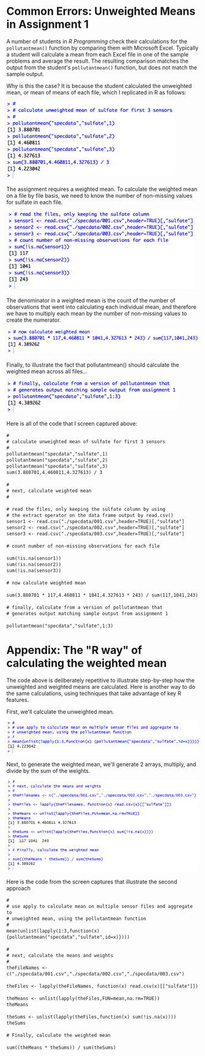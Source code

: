 # Common Errors: Unweighted Means in Assignment 1

A number of students in *R Programming* check their calculations for the `pollutantmean()` function by comparing them with Microsoft Excel. Typically a student will calculate a mean from each Excel file in one of the sample problems and average the result. The resulting comparison matches the output from the student's `pollutantmean()` function, but does not match the sample output.

Why is this the case? It is because the student calculated the unweighted mean, or mean of means of each file, which I replicated in R as follows:

<img src="./images/rprog-weightedMean01.png">

The assignment requires a weighted mean. To calculate the weighted mean on a file by file basis, we need to know the number of non-missing values for sulfate in each file.

<img src="./images/rprog-weightedMean02.png">


The denominator in a weighted mean is the count of the number of observations that went into calculating each individual mean, and therefore we have to multiply each mean by the number of non-missing values to create the numerator.

<img src="./images/rprog-weightedMean03.png">


Finally, to illustrate the fact that pollutantmean() should calculate the weighted mean across all files...

<img src="./images/rprog-weightedMean04.png">

Here is all of the code that I screen captured above:

    #
    # calculate unweighted mean of sulfate for first 3 sensors
    #
    pollutantmean("specdata","sulfate",1)
    pollutantmean("specdata","sulfate",2)
    pollutantmean("specdata","sulfate",3)
    sum(3.880701,4.460811,4.327613) / 3

    #
    # next, calculate weighted mean
    #

    # read the files, only keeping the sulfate column by using
    # the extract operator on the data frame output by read.csv()
    sensor1 <- read.csv("./specdata/001.csv",header=TRUE)[,"sulfate"]
    sensor2 <- read.csv("./specdata/002.csv",header=TRUE)[,"sulfate"]
    sensor3 <- read.csv("./specdata/003.csv",header=TRUE)[,"sulfate"]

    # count number of non-missing observations for each file

    sum(!is.na(sensor1))
    sum(!is.na(sensor2))
    sum(!is.na(sensor3))

    # now calculate weighted mean

    sum(3.880701 * 117,4.460811 * 1041,4.327613 * 243) / sum(117,1041,243)

    # finally, calculate from a version of pollutantmean that
    # generates output matching sample output from assignment 1

    pollutantmean("specdata","sulfate",1:3)

# Appendix: The "R way" of calculating the weighted mean

The code above is deliberately repetitive to illustrate step-by-step how the unweighted and weighted means are calculated. Here is another way to do the same calculations, using techniques that take advantage of key R features.

First, we'll calculate the unweighted mean.

<img src="./images/rprog-weightedMean05.png">

Next, to generate the weighted mean, we'll generate 2 arrays, multiply, and divide by the sum of the weights.

<img src="./images/rprog-weightedMean06.png">

Here is the code from the screen captures that illustrate the second approach

    #
    # use apply to calculate mean on multiple sensor files and aggregate to
    # unweighted mean, using the pollutantmean function
    #
    mean(unlist(lapply(1:3,function(x) {pollutantmean("specdata","sulfate",id=x)})))

    #
    # next, calculate the means and weights
    #
    theFileNames <- c("./specdata/001.csv","./specdata/002.csv","./specdata/003.csv")

    theFiles <- lapply(theFileNames, function(x) read.csv(x)[["sulfate"]])

    theMeans <- unlist(lapply(theFiles,FUN=mean,na.rm=TRUE))
    theMeans

    theSums <- unlist(lapply(theFiles,function(x) sum(!is.na(x))))
    theSums

    # Finally, calculate the weighted mean

    sum((theMeans * theSums)) / sum(theSums)

